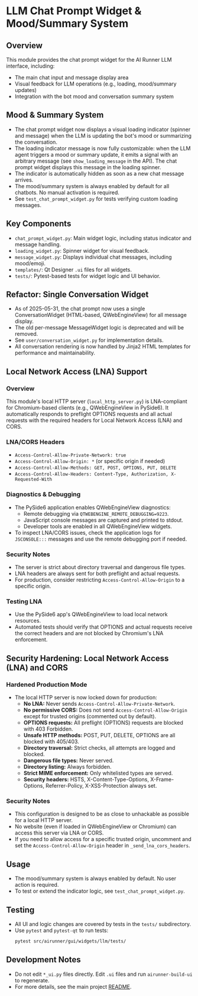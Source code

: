 # LLM Chat Prompt Widget & Mood/Summary System

## Overview

This module provides the chat prompt widget for the AI Runner LLM interface, including:
- The main chat input and message display area
- Visual feedback for LLM operations (e.g., loading, mood/summary updates)
- Integration with the bot mood and conversation summary system

## Mood & Summary System

- The chat prompt widget now displays a visual loading indicator (spinner and message) when the LLM is updating the bot's mood or summarizing the conversation.
- The loading indicator message is now fully customizable: when the LLM agent triggers a mood or summary update, it emits a signal with an arbitrary message (see `show_loading_message` in the API). The chat prompt widget displays this message in the loading spinner.
- The indicator is automatically hidden as soon as a new chat message arrives.
- The mood/summary system is always enabled by default for all chatbots. No manual activation is required.
- See `test_chat_prompt_widget.py` for tests verifying custom loading messages.

## Key Components

- `chat_prompt_widget.py`: Main widget logic, including status indicator and message handling.
- `loading_widget.py`: Spinner widget for visual feedback.
- `message_widget.py`: Displays individual chat messages, including mood/emoji.
- `templates/`: Qt Designer `.ui` files for all widgets.
- `tests/`: Pytest-based tests for widget logic and UI behavior.

## Refactor: Single Conversation Widget

- As of 2025-05-31, the chat prompt now uses a single ConversationWidget (HTML-based, QWebEngineView) for all message display.
- The old per-message MessageWidget logic is deprecated and will be removed.
- See `user/conversation_widget.py` for implementation details.
- All conversation rendering is now handled by Jinja2 HTML templates for performance and maintainability.

## Local Network Access (LNA) Support

### Overview
This module's local HTTP server (`local_http_server.py`) is LNA-compliant for Chromium-based clients (e.g., QWebEngineView in PySide6). It automatically responds to preflight OPTIONS requests and all actual requests with the required headers for Local Network Access (LNA) and CORS.

### LNA/CORS Headers
- `Access-Control-Allow-Private-Network: true`
- `Access-Control-Allow-Origin: *` (or specific origin if needed)
- `Access-Control-Allow-Methods: GET, POST, OPTIONS, PUT, DELETE`
- `Access-Control-Allow-Headers: Content-Type, Authorization, X-Requested-With`

### Diagnostics & Debugging
- The PySide6 application enables QWebEngineView diagnostics:
  - Remote debugging via `QTWEBENGINE_REMOTE_DEBUGGING=9223`.
  - JavaScript console messages are captured and printed to stdout.
  - Developer tools are enabled in all QWebEngineView widgets.
- To inspect LNA/CORS issues, check the application logs for `JSCONSOLE:::` messages and use the remote debugging port if needed.

### Security Notes
- The server is strict about directory traversal and dangerous file types.
- LNA headers are always sent for both preflight and actual requests.
- For production, consider restricting `Access-Control-Allow-Origin` to a specific origin.

### Testing LNA
- Use the PySide6 app's QWebEngineView to load local network resources.
- Automated tests should verify that OPTIONS and actual requests receive the correct headers and are not blocked by Chromium's LNA enforcement.

## Security Hardening: Local Network Access (LNA) and CORS

### Hardened Production Mode
- The local HTTP server is now locked down for production:
  - **No LNA:** Never sends `Access-Control-Allow-Private-Network`.
  - **No permissive CORS:** Does not send `Access-Control-Allow-Origin` except for trusted origins (commented out by default).
  - **OPTIONS requests:** All preflight (OPTIONS) requests are blocked with 403 Forbidden.
  - **Unsafe HTTP methods:** POST, PUT, DELETE, OPTIONS are all blocked with 405/403.
  - **Directory traversal:** Strict checks, all attempts are logged and blocked.
  - **Dangerous file types:** Never served.
  - **Directory listing:** Always forbidden.
  - **Strict MIME enforcement:** Only whitelisted types are served.
  - **Security headers:** HSTS, X-Content-Type-Options, X-Frame-Options, Referrer-Policy, X-XSS-Protection always set.

### Security Notes
- This configuration is designed to be as close to unhackable as possible for a local HTTP server.
- No website (even if loaded in QWebEngineView or Chromium) can access this server via LNA or CORS.
- If you need to allow access for a specific trusted origin, uncomment and set the `Access-Control-Allow-Origin` header in `_send_lna_cors_headers`.

## Usage

- The mood/summary system is always enabled by default. No user action is required.
- To test or extend the indicator logic, see `test_chat_prompt_widget.py`.

## Testing

- All UI and logic changes are covered by tests in the `tests/` subdirectory.
- Use `pytest` and `pytest-qt` to run tests:
  ```bash
  pytest src/airunner/gui/widgets/llm/tests/
  ```

## Development Notes

- Do not edit `*_ui.py` files directly. Edit `.ui` files and run `airunner-build-ui` to regenerate.
- For more details, see the main project [README](../../../README.md).
